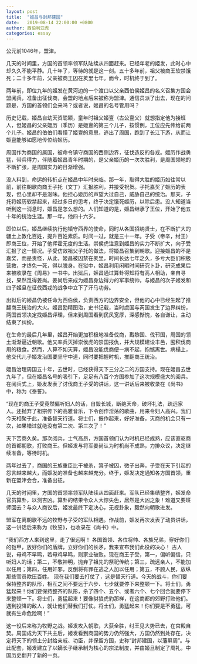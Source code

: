 ```yaml
---
layout: post
title:  "姬昌与封邦建国"
date:   2019-08-14 22:00:00 +0800
author: 西伯利亚虎
categories: essay
---
```


公元前1046年，盟津。

几天的时间里，方国的首领率领军队陆续从四面赶来。已经年老的姬发，此时心中却久久不能平静。几十年了，等待的就是这一刻。五十多年前，祖父被商王软禁饿死；二十多年前，父亲被商王囚在羑里七年。而今，时机终于到了。

两年前，即位九年的姬发在黄河边的一个渡口以父亲西伯侯姬昌的名义召集方国会盟阅兵，准备出征伐商，会盟的地点后来被称为盟津。通信员派了出去，现在的问题是，方国的首领们会来吗？或者说，姬昌的名号管用吗？

历史记载，姬昌自幼天资聪颖，童年时祖父姬亶（古公亶父）就想指定他为接班人，但姬昌的父亲姬历（季历）是姬亶的第三个儿子，按惯例，王位应先传给前两个儿子。姬昌的伯伯们看懂了姬亶的意思，逃出了周国，跑到了长江下游，从而让姬亶能够如愿地传位给姬历。

周国作为商国的属国，被命令镇守商国的西侧边界，征伐造反的各戎。姬历作战勇猛，带兵得力，伴随着姬昌青年时期的，是父亲姬历的一次次胜利，是周国领地的不断扩张，是周国实力的日渐增强。

没人料到，命运的转折点在姬昌中年时来临。那一年，取得大胜的姬历如往常以前，前往朝歌向商王子托（文丁）汇报胜利，并接受祝贺。子托嘉奖了姬历的表现，但心里却不是滋味。他担心姬历的声望大过自己，威胁自己的统治。那天，子托将姬历软禁起来，经过多日的思考，终于决定饿死姬历，以除后患。没人知道当听到这一消息时，姬昌是怎么想的。人们知道的是，姬昌继承了王位，开始了他五十年的统治生涯。那一年，他四十六岁。

即位以后，姬昌继续执行他镇守西界的使命，同时从各国招纳贤士，在不断扩大的疆土上教化百姓，提升百姓素质。时间一过，就是三十一年。子受（帝辛，纣王）即商王位，开始了他挥霍无度的生活。崇侯虎注意到姬昌的实力不断扩大，向子受汇报了这一情况。子受仿效祖父子托的做法，将姬昌召集到朝歌。迎接姬昌的不是嘉奖，而是责怪，从此，姬昌被囚禁在羑里，时间长达七年之久，多亏大臣们积极营救，才终免一死，得以脱身。在狱中，姬昌利用闲暇时间研究卜卦，研究成果后来被收录在《周易》一书中。出狱后，姬昌通过算卦得知将有高人相助，亲自寻找，果然觅得姜尚。姜尚后来成为姬昌身边得力的军事统帅，与姬昌的次子姬发和四子姬旦在征伐西戎的战争中立下了汗马功劳。

出狱后的姬昌仍被任命为西伯侯，负责西方的边界安全，但他的心中已经生起了推翻商王统治的大火。姬昌励精图治，史书记载，当时虞国与芮国发生了边界纠纷，两国首领决定找姬昌评理，但来到周国看到民风宽厚，深感惭愧，各自谦让，主动结束了纠纷。

在生命的最后几年里，姬昌开始更加积极地准备伐商，戡黎国、伐邗国，周国的领土渐渐逼近朝歌。他又率兵灭掉崇侯虎的崇国报仇，并大规模建设丰邑，囤积伐商用的粮食。然而，人算不如天算，姬昌没能伐商便一病不起，抱憾离世。病榻上，他交代儿子姬发治国要坚守中道，同时要把握时机，推翻商王统治。

姬昌治理周国五十年，去世时，已经获得天下三分之二的方国支持。现在姬昌去世九年了，但在姬昌名号的吸引下，足足有八百个方国参加了这次规模盛大的阅兵。在阅兵式上，姬发发表了讨伐商王子受的讲话，这一讲话后来被收录在《尚书》中，称为《泰誓》。

“现在的商王子受竟然偏听妇人的话，自毁长城，断绝天命，破坏礼法，疏远家人。还抛弃了祖宗传下的高雅音乐，下令创作淫荡的歌曲，用来令妇人高兴。我们今天相聚于此，准备替天行道。将士们，振作起来，好好准备，灭商的机会只有一次，如果错过就绝没有第二次、第三次了！”

天下苦商久矣。那次阅兵，士气高昂，方国首领们认为时机已经成熟，应该直驱商的首都朝歌，打败商王。但姬发与将军姜尚认为时机尚不成熟，力排众议，决定继续准备，等待时机。

两年过去了，商国的王族重臣比干被杀，箕子被囚，微子出奔，子受在天下引起的怨言越来越大，而姬发的准备也越来越充分。终于，姬发决定通知各方国首领，重新在盟津会合，准备出征。

几天的时间里，方国的首领率领军队陆续从四面赶来。军队已经集结整齐，姬发命官员算卦，以测吉凶。算卦的结果令众人大惊失色，居然是大凶之象！难道又要班师回去？与众人商议后，姬发最终下定决心，无视卦象，毅然向朝歌进发。

盟军在离朝歌不远的牧野与子受的军队相遇。作战前，姬发再次发表了动员讲话，这一讲话后来称为《牧誓》，也收录在《尚书》中。

“我们西方人来到这里，走了很远啊！
各国首领、各位将帅、各族兄弟，穿好你们的铠甲，放好你们的盾牌，立好你们的长矛，我来宣布我们此役的决心！
古人说，母鸡不早鸣，若母鸡早鸣，则家业破败。现在商王子受，第一，偏听偏信，只听妇人的话；第二，不敬神明，抛弃了祖先的祭祀传统；第三，疏远亲人，不能加以任用；第四，任用奸邪，反倒将有罪在逃之人加以任用；第五，不顾人民，放纵那些官员欺压百姓。
现在我们要去打仗了，这是替天行道。今天的战斗，你们要保持整齐的队形，相互之间不要远于六步、七步就要停下来整顿一下。将士们，勇猛起来！你们要保持整齐的队形，杀了四个、五个、或者六个、七个回合就要停下来整顿一下。将士们，勇猛起来！要像豺狼虎豹那样，在这商都的郊野打败他们。遇到投降的敌人，就让他们替我们打仗。将士们，勇猛起来！你们要是不勇猛，可就有生命危险啊！”

这一役后来称为牧野之战。姬发攻入朝歌，大获全胜，纣王见大势已去，在宫殿自焚。周国成为天下共主后，姬发看到商国的势力仍然强大，方国仍然到处存在，决定将天下的领土分封给亲戚、功臣，并保留方国，史称“封邦建国，以藩屏周”。与此配套，姬发建立了以嫡长子继承制为核心的宗法制度，并由姬旦制定了周礼，中国历史翻开了新的一页。